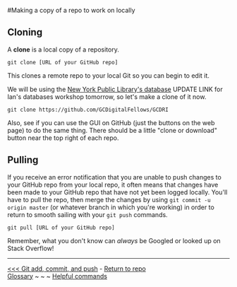 #Making a copy of a repo to work on locally
## Cloning

A **clone** is a local copy of a repository.  

`git clone [URL of your GitHub repo]`

This clones a remote repo to your local Git so you can begin to edit it. 

We will be using the [New York Public Library's database](https://github.com/GCDigitalFellows) UPDATE LINK for Ian's databases workshop tomorrow, so let's make a clone of it now.

`git clone https://github.com/GCDigitalFellows/GCDRI`

Also, see if you can use the GUI on GitHub (just the buttons on the web page) to do the same thing. There should be a little "clone or download" button near the top right of each repo. 

## Pulling

If you receive an error notification that you are unable to push changes to your GitHub repo from your local repo, it often means that changes have been made to your GitHub repo that have not yet been logged locally. You'll have to pull the repo, then merge the changes by using `git commit -u origin master` (or whatever branch in which you're working) in order to return to smooth sailing with your `git push` commands. 

`git pull [URL of your GitHub repo]`

Remember, what you don't know can _always_ be Googled or looked up on Stack Overflow!  
___
[<<< Git add, commit, and push](gitaction.md) - [Return to repo](https://github.com/jentang/GitDRI)  
[Glossary](glossary.md) ~ ~ ~ [Helpful commands](helpfulcommands.md)
